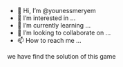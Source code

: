 - 👋 Hi, I’m @younessmeryem
- 👀 I’m interested in ...
- 🌱 I’m currently learning ...
- 💞️ I’m looking to collaborate on ...
- 📫 How to reach me ...

<!---
younessmeryem/younessmeryem is a ✨ special ✨ repository because its `README.md` (this file) appears on your GitHub profile.
You can click the Preview link to take a look at your changes.
--->
we have find the solution of this game
